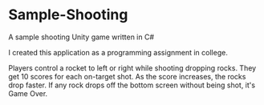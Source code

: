 # Sample-Shooting
A sample shooting Unity game written in C#

I created this application as a programming assignment in college. 

Players control a rocket to left or right while shooting dropping rocks. They get 10 scores for each on-target shot. As the score increases, the rocks drop faster. If any rock drops off the bottom screen without being shot, it's Game Over.
